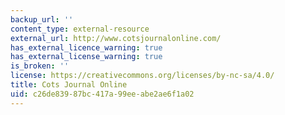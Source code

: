 ```yaml
---
backup_url: ''
content_type: external-resource
external_url: http://www.cotsjournalonline.com/
has_external_licence_warning: true
has_external_license_warning: true
is_broken: ''
license: https://creativecommons.org/licenses/by-nc-sa/4.0/
title: Cots Journal Online
uid: c26de839-87bc-417a-99ee-abe2ae6f1a02
---
```


